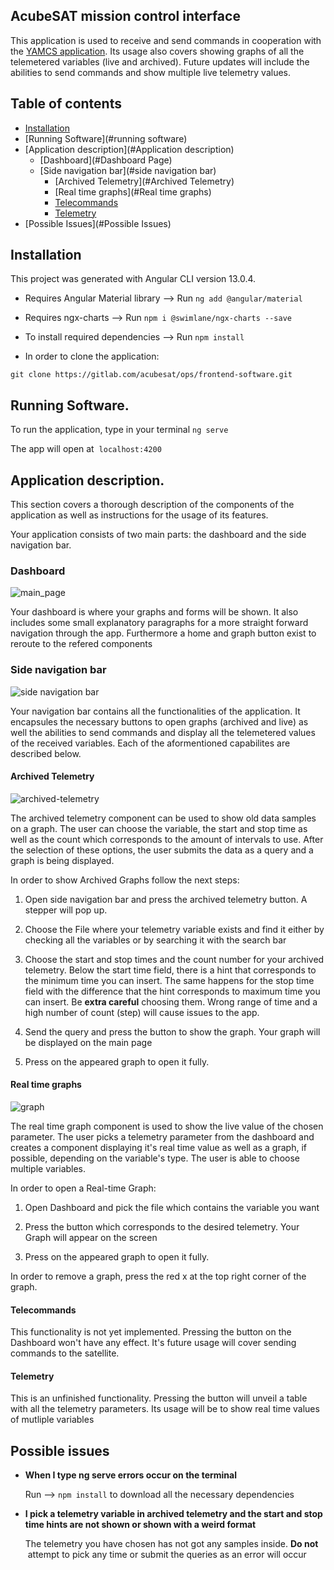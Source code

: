 ## AcubeSAT mission control interface

This application is used to receive and send commands in cooperation with the [YAMCS application](https://gitlab.com/acubesat/ops/yamcs-instance). Its usage also covers showing graphs of all the telemetered variables (live and archived). Future updates will include the abilities to send commands and show multiple live telemetry values. 

## Table of contents

- [Installation](#installation)
- [Running Software](#running software)
- [Application description](#Application description)
  - [Dashboard](#Dashboard Page)
  - [Side navigation bar](#side navigation bar)
    - [Archived Telemetry](#Archived Telemetry)
    - [Real time graphs](#Real time graphs)
    - [Telecommands](#telecommands)
    - [Telemetry](#telemetry)
- [Possible Issues](#Possible Issues)

## Installation

This project was generated with Angular CLI version 13.0.4.

- Requires Angular Material library --> Run `ng add @angular/material`

- Requires ngx-charts --> Run `npm i @swimlane/ngx-charts --save`

- To install required dependencies --> Run `npm install `

- In order to clone the application:

`git clone https://gitlab.com/acubesat/ops/frontend-software.git`

## Running Software. <a name="running software"></a>

To run the application, type in your terminal `ng serve`

The app will open at  `localhost:4200`

## Application description. <a name="Application description"></a>

This section covers a thorough description of the components of the application as well as instructions for the usage of its features. 

Your application consists of two main parts: the dashboard and the side navigation bar. 

### Dashboard <a name="Dashboard Page"></a>

![main_page](/application_screenshots/main_page.png)

Your dashboard is where your graphs and forms will be shown. It also includes some small explanatory paragraphs for a more straight forward navigation through the app. Furthermore a home and graph button exist to reroute to the refered components

### Side navigation bar <a name="side navigation bar"></a>

![side navigation bar](/application_screenshots/dashboard.png)

Your navigation bar contains all the functionalities of the application. It encapsules the necessary buttons to open graphs (archived and live) as well the abilities to send commands and display all the telemetered values of the received variables. Each of the aformentioned capabilites are described below. 


#### Archived Telemetry <a name="Archived Telemetry"></a>

![archived-telemetry](/application_screenshots/archived-telemetry.png)

The archived telemetry component can be used to show old data samples on a graph. The user can choose the variable, the start and stop time as well as the count which corresponds to the amount of intervals to use. After the selection of these options, the user submits the data as a query and a graph is being displayed.

In order to show Archived Graphs follow the next steps:

1. Open side navigation bar and press the archived telemetry button. A stepper will pop up.

2. Choose the File where your telemetry variable exists and find it either by checking all the variables or by searching it with the search bar

3. Choose the start and stop times and the count number for your archived telemetry. Below the start time field, there is a hint that corresponds to the minimum time you can insert. The same happens for the stop time field with the difference that the hint corresponds to maximum time you can insert. Be **extra careful** choosing them. Wrong range of time and a high number of count (step) will cause issues to the app. 

4. Send the query and press the button to show the graph. Your graph will be displayed on the main page

5. Press on the appeared graph to open it fully.

#### Real time graphs <a name="Real time graphs"></a>

![graph](/application_screenshots/graph.png)

The real time graph component is used to show the live value of the chosen parameter. The user picks a telemetry parameter from the dashboard and creates a component displaying it's real time value as well as a graph, if possible, depending on the variable's type. The user is able to choose multiple variables.

In order to open a Real-time Graph:

1. Open Dashboard and pick the file which contains the variable you want

2. Press the button which corresponds to the desired telemetry. Your Graph will appear on the screen

3. Press on the appeared graph to open it fully.

In order to remove a graph, press the red x at the top right corner of the graph.


#### Telecommands <a name="telecommands"></a>

This functionality is not yet implemented. Pressing the button on the Dashboard won't have any effect. It's future usage will cover sending commands to the satellite. 


#### Telemetry <a name="telemetry"></a>

This is an unfinished functionality. Pressing the button will unveil a table with all the telemetry parameters. Its usage will be to show real time values of mutliple variables 

## Possible issues <a name="Possible Issues"></a>

- **When I type ng serve errors occur on the terminal**

  Run --> `npm install`
  to download all the necessary dependencies

- **I pick a telemetry variable in archived telemetry and the start and stop time hints are not shown or shown with a weird format**

  The telemetry you have chosen has not got any samples inside. **Do not**  attempt to pick any time or submit the queries as an error will occur
